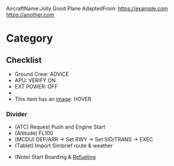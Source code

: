 <!--
README

This markdown file serves as an example on how to format a checklist,
so that it can be successfully converted into html with the included py script.

Drag and drop the md file onto the script, and a new html will be created
in the ../checklists directory.
You still have to manually add your new checklist to the index page though.
-->

<!--Aircraft name and sources (up to 10 links - AdaptedFrom is optional)-->

AircraftName:Jolly Good Plane
AdaptedFrom: https://example.com https://another.com

<!--A category contains multiple checklists and can be collapsed-->

# Category

<!--A checklist can be "ticked off" by clicking on its header-->

## Checklist

<!--Everything after a colon is right-aligned -->

- Ground Crew: ADVICE
- APU: VERIFY ON
- EXT POWER: OFF
- <!--An item can also have an image, revealed on hover or click -->
- This item has an [image](../assets/img/example/example.png): HOVER

<!--A divider helps with spacing out longer checklists-->

### Divider

<!--Info boxes are formatted differently-->

- (ATC) Request Push and Engine Start
- (Altitude) FL100
- (MCDU) DEP/ARR → Set RWY → Set SID/TRANS → EXEC
- (Tablet) Import Simbrief route & weather
<!--We can add images here, too! -->
- (Note) Start Boarding & [Refueling](../assets/img/example/example.png)
